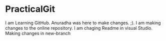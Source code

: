 # PracticalGit
I am Learning GitHub.
Anuradha was here to make changes. ;).
I am making changes to the online repository. 
I am chaging Readme in visual Studio.
Making changes in new-branch
